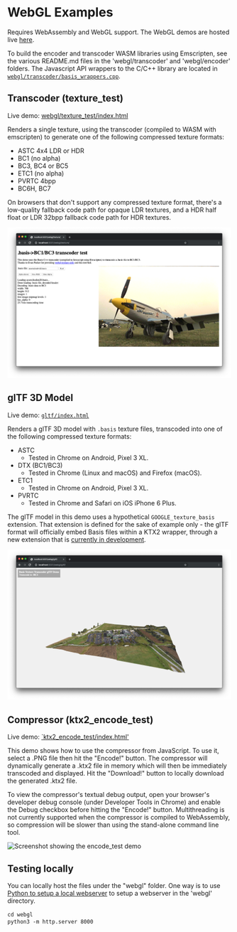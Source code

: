 # WebGL Examples

Requires WebAssembly and WebGL support. The WebGL demos are hosted live [here](https://subquantumtech.com/uastchdr2/).

To build the encoder and transcoder WASM libraries using Emscripten, see the various README.md files in the 'webgl/transcoder' and 'webgl/encoder' folders. The Javascript API wrappers to the C/C++ library are located in [`webgl/transcoder/basis_wrappers.cpp`](https://github.com/BinomialLLC/basis_universal/blob/master/webgl/transcoder/basis_wrappers.cpp).

## Transcoder (texture_test)

Live demo: [webgl/texture_test/index.html](https://subquantumtech.com/uastchdr2/texture_test/)

Renders a single texture, using the transcoder (compiled to WASM with emscripten) to generate one of the following compressed texture formats:

* ASTC 4x4 LDR or HDR
* BC1 (no alpha)
* BC3, BC4 or BC5
* ETC1 (no alpha)
* PVRTC 4bpp
* BC6H, BC7

On browsers that don't support any compressed texture format, there's a low-quality fallback code path for opaque LDR textures, and a HDR half float or LDR 32bpp fallback code path for HDR textures.

![Screenshot showing a basis texture rendered as a 2D image in a webpage.](texture_test/preview.png)

## glTF 3D Model

Live demo: [`gltf/index.html`](https://subquantumtech.com/uastchdr2/gltf/)

Renders a glTF 3D model with `.basis` texture files, transcoded into one of the following compressed texture formats:

* ASTC
  * Tested in Chrome on Android, Pixel 3 XL.
* DTX (BC1/BC3)
  * Tested in Chrome (Linux and macOS) and Firefox (macOS).
* ETC1
  * Tested in Chrome on Android, Pixel 3 XL.
* PVRTC
  * Tested in Chrome and Safari on iOS iPhone 6 Plus.

The glTF model in this demo uses a hypothetical `GOOGLE_texture_basis` extension. That extension is defined for the sake of example only - the glTF format will officially embed Basis files within a KTX2 wrapper, through a new
extension that is [currently in development](https://github.com/KhronosGroup/glTF/pull/1612).

![Screenshot showing a basis texture rendered as the base color texture for a 3D model in a webpage.](gltf/preview.png)

## Compressor (ktx2_encode_test)

Live demo: [`ktx2_encode_test/index.html'](https://subquantumtech.com/uastchdr2/ktx2_encode_test/)

This demo shows how to use the compressor from JavaScript. To use it, select a .PNG file then hit the "Encode!" button. The compressor will dynamically generate a .ktx2 file in memory which will then be immediately transcoded and displayed. Hit the "Download!" button to locally download the generated .ktx2 file. 

To view the compressor's textual debug output, open your browser's developer debug console (under Developer Tools in Chrome) and enable the Debug checkbox before hitting the "Encode!" button. Multithreading is not currently supported when the compressor is compiled to WebAssembly, so compression will be slower than using the stand-alone command line tool.

![Screenshot showing the encode_test demo](ktx2_encode_test/preview.png)

## Testing locally

You can locally host the files under the "webgl" folder. One way is to use [Python to setup a local webserver](https://pythonbasics.org/webserver/) to setup a webserver in the 'webgl' directory.

```
cd webgl
python3 -m http.server 8000
```
